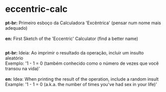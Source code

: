 # eccentric-calc

**pt-br:** Primeiro esboço da Calculadora 'Excêntrica' (pensar num nome mais adequado)\
\
**en:**    First Sketch of the 'Eccentric' Calculator (find a better name)

##

**pt-br:** Ideia: Ao imprimir o resultado da operação, incluir um insulto aleatório\
Exemplo: '1 - 1 = 0 (também conhecido como o número de vezes que você transou na vida)'\
\
**en:**    Idea: When printing the result of the operation, include a random insult\
Example: '1 - 1 = 0 (a.k.a. the number of times you've had sex in your life)'
